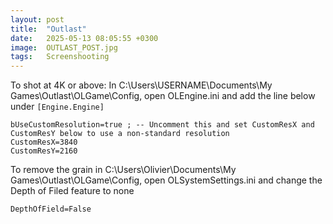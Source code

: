 ```yaml
---
layout: post
title:  "Outlast"
date:   2025-05-13 08:05:55 +0300
image:  OUTLAST_POST.jpg
tags:   Screenshooting
---
```



To shot at 4K or above:
In C:\Users\USERNAME\Documents\My Games\Outlast\OLGame\Config, open OLEngine.ini and add the line below under `[Engine.Engine]`

```
bUseCustomResolution=true ; -- Uncomment this and set CustomResX and CustomResY below to use a non-standard resolution
CustomResX=3840
CustomResY=2160
```

To remove the grain
in C:\Users\Olivier\Documents\My Games\Outlast\OLGame\Config, open OLSystemSettings.ini and change the Depth of Filed feature to none

`DepthOfField=False`
